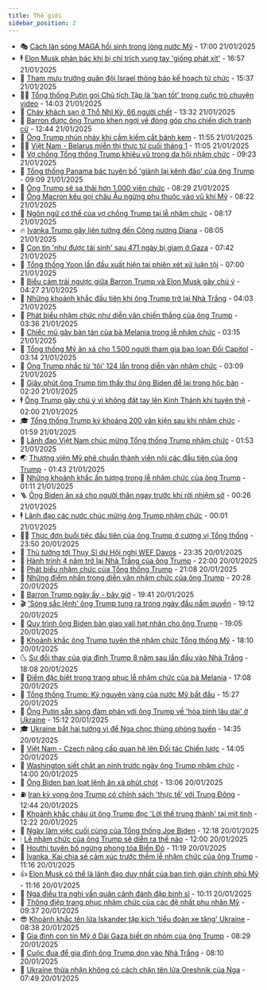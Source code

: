 ```yaml
---
title: Thế giới
sidebar_position: 2
---
```


<!-- vnexpress-the-gioi:START -->
- 🎭 [Cách làn sóng MAGA hồi sinh trong lòng nước Mỹ](https://vnexpress.net/cach-lan-song-maga-hoi-sinh-trong-long-nuoc-my-4841422.html) - 17:00 21/01/2025
- 🕴 [Elon Musk phản bác khi bị chỉ trích vung tay &#39;giống phát xít&#39;](https://vnexpress.net/elon-musk-phan-bac-khi-bi-chi-trich-vung-tay-giong-phat-xit-4841722.html) - 16:57 21/01/2025
- 🤭 [Tham mưu trưởng quân đội Israel thông báo kế hoạch từ chức](https://vnexpress.net/tham-muu-truong-quan-doi-israel-thong-bao-ke-hoach-tu-chuc-4841751.html) - 15:37 21/01/2025
- 🧑‍💻 [Tổng thống Putin gọi Chủ tịch Tập là &#39;bạn tốt&#39; trong cuộc trò chuyện video](https://vnexpress.net/tong-thong-putin-goi-chu-tich-tap-la-ban-tot-trong-cuoc-tro-chuyen-video-4841698.html) - 14:03 21/01/2025
- 🦏 [Cháy khách sạn ở Thổ Nhĩ Kỳ, 66 người chết](https://vnexpress.net/chay-khach-san-o-tho-nhi-ky-66-nguoi-chet-4841735.html) - 13:32 21/01/2025
- 🦒 [Barron được ông Trump khen ngợi về đóng góp cho chiến dịch tranh cử](https://vnexpress.net/barron-duoc-ong-trump-khen-ngoi-ve-dong-gop-cho-chien-dich-tranh-cu-4841599.html) - 12:44 21/01/2025
- 🌈 [Ông Trump nhún nhảy khi cầm kiếm cắt bánh kem](https://vnexpress.net/ong-trump-nhun-nhay-khi-cam-kiem-cat-banh-kem-4841657.html) - 11:55 21/01/2025
- 🧑‍🏫 [Việt Nam - Belarus miễn thị thực từ cuối tháng 1](https://vnexpress.net/viet-nam-belarus-mien-thi-thuc-tu-cuoi-thang-1-4841707.html) - 11:05 21/01/2025
- 🐲 [Vợ chồng Tổng thống Trump khiêu vũ trong dạ hội nhậm chức](https://vnexpress.net/vo-chong-tong-thong-trump-khieu-vu-trong-da-hoi-nham-chuc-4841570.html) - 09:23 21/01/2025
- 🦒 [Tổng thống Panama bác tuyên bố &#39;giành lại kênh đào&#39; của ông Trump](https://vnexpress.net/tong-thong-panama-bac-tuyen-bo-gianh-lai-kenh-dao-cua-ong-trump-4841346.html) - 09:09 21/01/2025
- 🐻 [Ông Trump sẽ sa thải hơn 1.000 viên chức](https://vnexpress.net/ong-trump-se-sa-thai-hon-1-000-vien-chuc-4841601.html) - 08:29 21/01/2025
- 🚀 [Ông Macron kêu gọi châu Âu ngừng phụ thuộc vào vũ khí Mỹ](https://vnexpress.net/ong-macron-keu-goi-chau-au-ngung-phu-thuoc-vao-vu-khi-my-4841576.html) - 08:22 21/01/2025
- 🥰 [Ngôn ngữ cơ thể của vợ chồng Trump tại lễ nhậm chức](https://vnexpress.net/ngon-ngu-co-the-cua-vo-chong-trump-tai-le-nham-chuc-4841424.html) - 08:17 21/01/2025
- 🔥 [Ivanka Trump gây liên tưởng đến Công nương Diana](https://vnexpress.net/ivanka-trump-gay-lien-tuong-den-cong-nuong-diana-4841457.html) - 08:05 21/01/2025
- 🥳 [Con tin &#39;như được tái sinh&#39; sau 471 ngày bị giam ở Gaza](https://vnexpress.net/con-tin-nhu-duoc-tai-sinh-sau-471-ngay-bi-giam-o-gaza-4841405.html) - 07:42 21/01/2025
- 💼 [Tổng thống Yoon lần đầu xuất hiện tại phiên xét xử luận tội](https://vnexpress.net/tong-thong-yoon-lan-dau-xuat-hien-tai-phien-xet-xu-luan-toi-4841534.html) - 07:00 21/01/2025
- 🤡 [Biểu cảm trái ngược giữa Barron Trump và Elon Musk gây chú ý](https://vnexpress.net/bieu-cam-trai-nguoc-giua-barron-trump-va-elon-musk-gay-chu-y-4841438.html) - 04:27 21/01/2025
- 🌁 [Những khoảnh khắc đầu tiên khi ông Trump trở lại Nhà Trắng](https://vnexpress.net/nhung-khoanh-khac-dau-tien-khi-ong-trump-tro-lai-nha-trang-4841404.html) - 04:03 21/01/2025
- 🤩 [Phát biểu nhậm chức như diễn văn chiến thắng của ông Trump](https://vnexpress.net/phat-bieu-nham-chuc-nhu-dien-van-chien-thang-cua-ong-trump-4841310.html) - 03:36 21/01/2025
- 🎉 [Chiếc mũ gây bàn tán của bà Melania trong lễ nhậm chức](https://vnexpress.net/chiec-mu-gay-ban-tan-cua-ba-melania-trong-le-nham-chuc-4841358.html) - 03:15 21/01/2025
- 🎉 [Tổng thống Mỹ ân xá cho 1.500 người tham gia bạo loạn Đồi Capitol](https://vnexpress.net/tong-thong-my-an-xa-cho-1-500-nguoi-tham-gia-bao-loan-doi-capitol-4841365.html) - 03:14 21/01/2025
- 🌁 [Ông Trump nhắc từ &#39;tôi&#39; 124 lần trong diễn văn nhậm chức](https://vnexpress.net/ong-trump-nhac-tu-toi-124-lan-trong-dien-van-nham-chuc-4841384.html) - 03:09 21/01/2025
- 🌊 [Giây phút ông Trump tìm thấy thư ông Biden để lại trong hộc bàn](https://vnexpress.net/giay-phut-ong-trump-tim-thay-thu-ong-biden-de-lai-trong-hoc-ban-4841387.html) - 02:20 21/01/2025
- 🕴 [Ông Trump gây chú ý vì không đặt tay lên Kinh Thánh khi tuyên thệ](https://vnexpress.net/ong-trump-gay-chu-y-vi-khong-dat-tay-len-kinh-thanh-khi-tuyen-the-4841351.html) - 02:00 21/01/2025
- 🎓 [Tổng thống Trump ký khoảng 200 văn kiện sau khi nhậm chức](https://vnexpress.net/tong-thong-trump-ky-khoang-200-van-kien-sau-khi-nham-chuc-4841389.html) - 01:59 21/01/2025
- 🦩 [Lãnh đạo Việt Nam chúc mừng Tổng thống Trump nhậm chức](https://vnexpress.net/lanh-dao-viet-nam-chuc-mung-tong-thong-trump-nham-chuc-4841377.html) - 01:53 21/01/2025
- 🌏 [Thượng viện Mỹ phê chuẩn thành viên nội các đầu tiên của ông Trump](https://vnexpress.net/thuong-vien-my-phe-chuan-thanh-vien-noi-cac-dau-tien-cua-ong-trump-4841352.html) - 01:43 21/01/2025
- 🌋 [Những khoảnh khắc ấn tượng trong lễ nhậm chức của ông Trump](https://vnexpress.net/nhung-khoanh-khac-an-tuong-trong-le-nham-chuc-cua-ong-trump-4841323.html) - 01:11 21/01/2025
- 🪜 [Ông Biden ân xá cho người thân ngay trước khi rời nhiệm sở](https://vnexpress.net/ong-biden-an-xa-cho-nguoi-than-ngay-truoc-khi-roi-nhiem-so-4841348.html) - 00:26 21/01/2025
- 🕴 [Lãnh đạo các nước chúc mừng ông Trump nhậm chức](https://vnexpress.net/lanh-dao-cac-nuoc-chuc-mung-ong-trump-nham-chuc-4841333.html) - 00:01 21/01/2025
- 🧑‍🏫 [Thực đơn buổi tiệc đầu tiên của ông Trump ở cương vị Tổng thống](https://vnexpress.net/thuc-don-buoi-tiec-dau-tien-cua-ong-trump-o-cuong-vi-tong-thong-4841290.html) - 23:50 20/01/2025
- 🌮 [Thủ tướng tới Thụy Sĩ dự Hội nghị WEF Davos](https://vnexpress.net/thu-tuong-toi-thuy-si-du-hoi-nghi-wef-davos-4841342.html) - 23:35 20/01/2025
- 🚦 [Hành trình 4 năm trở lại Nhà Trắng của ông Trump](https://vnexpress.net/hanh-trinh-4-nam-tro-lai-nha-trang-cua-ong-trump-4841034.html) - 22:00 20/01/2025
- 💫 [Phát biểu nhậm chức của Tổng thống Trump](https://vnexpress.net/phat-bieu-nham-chuc-cua-tong-thong-trump-4841319.html) - 21:08 20/01/2025
- 🤡 [Những điểm nhấn trong diễn văn nhậm chức của ông Trump](https://vnexpress.net/nhung-diem-nhan-trong-dien-van-nham-chuc-cua-ong-trump-4841331.html) - 20:28 20/01/2025
- 🦣 [Barron Trump ngày ấy - bây giờ](https://vnexpress.net/barron-trump-ngay-ay-bay-gio-4841324.html) - 19:41 20/01/2025
- 🎬 [&#39;Sóng sắc lệnh&#39; ông Trump tung ra trong ngày đầu nắm quyền](https://vnexpress.net/song-sac-lenh-ong-trump-tung-ra-trong-ngay-dau-nam-quyen-4841031.html) - 19:12 20/01/2025
- 🎉 [Quy trình ông Biden bàn giao vali hạt nhân cho ông Trump](https://vnexpress.net/quy-trinh-ong-biden-ban-giao-vali-hat-nhan-cho-ong-trump-4840902.html) - 19:05 20/01/2025
- 🎡 [Khoảnh khắc ông Trump tuyên thệ nhậm chức Tổng thống Mỹ](https://vnexpress.net/khoanh-khac-ong-trump-tuyen-the-nham-chuc-tong-thong-my-4841307.html) - 18:10 20/01/2025
- 🌜 [Sự đổi thay của gia đình Trump 8 năm sau lần đầu vào Nhà Trắng](https://vnexpress.net/su-doi-thay-cua-gia-dinh-trump-8-nam-sau-lan-dau-vao-nha-trang-4841151.html) - 18:08 20/01/2025
- 🎡 [Điểm đặc biệt trong trang phục lễ nhậm chức của bà Melania](https://vnexpress.net/diem-dac-biet-trong-trang-phuc-le-nham-chuc-cua-ba-melania-4841295.html) - 17:08 20/01/2025
- 🤗 [Tổng thống Trump: Kỷ nguyên vàng của nước Mỹ bắt đầu](https://vnexpress.net/donald-trump-nham-chuc-tong-thong-my-4841287-tong-thuat.html) - 15:27 20/01/2025
- 🦩 [Ông Putin sẵn sàng đàm phán với ông Trump về &#39;hòa bình lâu dài&#39; ở Ukraine](https://vnexpress.net/ong-putin-san-sang-dam-phan-voi-ong-trump-ve-hoa-binh-lau-dai-o-ukraine-4841281.html) - 15:12 20/01/2025
- 🎓 [Ukraine bắt hai tướng vì để Nga chọc thủng phòng tuyến](https://vnexpress.net/ukraine-bat-hai-tuong-vi-de-nga-choc-thung-phong-tuyen-4841276.html) - 14:35 20/01/2025
- 🌁 [Việt Nam - Czech nâng cấp quan hệ lên Đối tác Chiến lược](https://vnexpress.net/viet-nam-czech-nang-cap-quan-he-len-doi-tac-chien-luoc-4841272.html) - 14:05 20/01/2025
- 🤩 [Washington siết chặt an ninh trước ngày ông Trump nhậm chức](https://vnexpress.net/washington-siet-chat-an-ninh-truoc-ngay-ong-trump-nham-chuc-4841111.html) - 14:00 20/01/2025
- 👹 [Ông Biden ban loạt lệnh ân xá phút chót](https://vnexpress.net/ong-biden-ban-loat-lenh-an-xa-phut-chot-4841264.html) - 13:06 20/01/2025
- ⛽️ [Iran kỳ vọng ông Trump có chính sách &#39;thực tế&#39; với Trung Đông](https://vnexpress.net/iran-ky-vong-ong-trump-co-chinh-sach-thuc-te-voi-trung-dong-4841241.html) - 12:44 20/01/2025
- 🚀 [Khoảnh khắc cháu út ông Trump đọc &#39;Lời thề trung thành&#39; tại mít tinh](https://vnexpress.net/khoanh-khac-chau-ut-ong-trump-doc-loi-the-trung-thanh-tai-mit-tinh-4841258.html) - 12:22 20/01/2025
- 🎡 [Ngày làm việc cuối cùng của Tổng thống Joe Biden](https://vnexpress.net/ngay-lam-viec-cuoi-cung-cua-tong-thong-joe-biden-4841196.html) - 12:18 20/01/2025
- 🕯 [Lễ nhậm chức của ông Trump sẽ diễn ra thế nào](https://vnexpress.net/le-nham-chuc-cua-ong-trump-se-dien-ra-the-nao-vnepre-4839609.html) - 12:00 20/01/2025
- 🐻 [Houthi tuyên bố ngừng phong tỏa Biển Đỏ](https://vnexpress.net/houthi-tuyen-bo-ngung-phong-toa-bien-do-4841212.html) - 11:19 20/01/2025
- 🚦 [Ivanka, Kai chia sẻ cảm xúc trước thềm lễ nhậm chức của ông Trump](https://vnexpress.net/ivanka-kai-chia-se-cam-xuc-truoc-them-le-nham-chuc-cua-ong-trump-4841174.html) - 11:16 20/01/2025
- 👍 [Elon Musk có thể là lãnh đạo duy nhất của ban tinh giản chính phủ Mỹ](https://vnexpress.net/elon-musk-co-the-la-lanh-dao-duy-nhat-cua-ban-tinh-gian-chinh-phu-my-4841148.html) - 11:16 20/01/2025
- 🚀 [Nga điều tra nghi vấn quân cảnh đánh đập binh sĩ](https://vnexpress.net/nga-dieu-tra-nghi-van-quan-canh-danh-dap-binh-si-4841164.html) - 10:11 20/01/2025
- 🌮 [Thông điệp trang phục nhậm chức của các đệ nhất phu nhân Mỹ](https://vnexpress.net/thong-diep-trang-phuc-nham-chuc-cua-cac-de-nhat-phu-nhan-my-4841003.html) - 09:37 20/01/2025
- 😎 [Khoảnh khắc tên lửa Iskander tập kích &#39;tiểu đoàn xe tăng&#39; Ukraine](https://vnexpress.net/khoanh-khac-ten-lua-iskander-tap-kich-tieu-doan-xe-tang-ukraine-4840990.html) - 08:38 20/01/2025
- 🐲 [Gia đình con tin Mỹ ở Dải Gaza biết ơn nhóm của ông Trump](https://vnexpress.net/gia-dinh-con-tin-my-o-dai-gaza-biet-on-nhom-cua-ong-trump-4841079.html) - 08:29 20/01/2025
- 💫 [Cuộc đua để gia đình ông Trump dọn vào Nhà Trắng](https://vnexpress.net/cuoc-dua-de-gia-dinh-ong-trump-don-vao-nha-trang-4840876.html) - 08:10 20/01/2025
- 👀 [Ukraine thừa nhận không có cách chặn tên lửa Oreshnik của Nga](https://vnexpress.net/ukraine-thua-nhan-khong-co-cach-chan-ten-lua-oreshnik-cua-nga-4840939.html) - 07:49 20/01/2025<!-- vnexpress-the-gioi:END -->